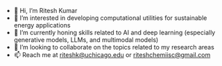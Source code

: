 - 👋 Hi, I’m Ritesh Kumar
- 👀 I’m interested in developing computational utilities for sustainable energy applications
- 🌱 I’m currently honing skills related to AI and deep learning (especially generative models, LLMs, and multimodal models)
- 💞️ I’m looking to collaborate on the topics related to my research areas
- 📫 Reach me at riteshk@uchicago.edu or riteshchemiisc@gmail.com

<!---
ritesh001/ritesh001 is a ✨ special ✨ repository because its `README.md` (this file) appears on your GitHub profile.
You can click the Preview link to take a look at your changes.
--->
